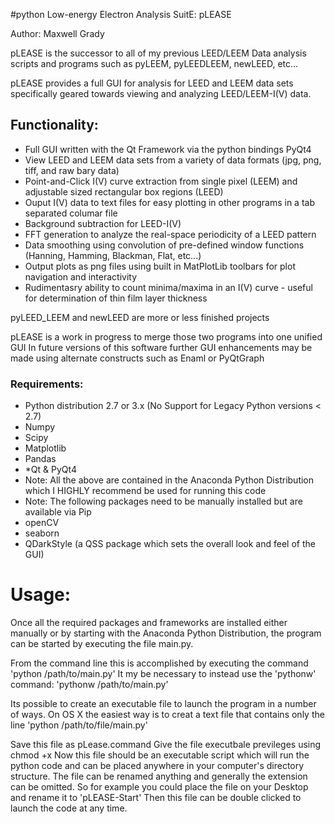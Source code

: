 
#python Low-energy Electron Analysis SuitE: pLEASE

Author: Maxwell Grady

pLEASE is the successor to all of my previous LEED/LEEM Data analysis scripts and programs such as pyLEEM, pyLEEDLEEM, newLEED, etc...

pLEASE provides a full GUI for analysis for LEED and LEEM data sets specifically geared towards viewing and analyzing LEED/LEEM-I(V) data.

## Functionality:
* Full GUI written with the Qt Framework via the python bindings PyQt4
* View LEED and LEEM data sets from a variety of data formats (jpg, png, tiff, and raw bary data)
* Point-and-Click I(V) curve extraction from single  pixel (LEEM) and adjustable sized rectangular box regions (LEED)
* Ouput I(V) data to text files for easy plotting in other programs in a tab separated columar file
* Background subtraction for LEED-I(V) 
* FFT generation to analyze the real-space periodicity of a LEED pattern
* Data smoothing using convolution of pre-defined window functions (Hanning, Hamming, Blackman, Flat, etc...)
* Output plots as png files using built in MatPlotLib toolbars for plot navigation and interactivity
* Rudimentasry ability to count minima/maxima in an I(V) curve - useful for determination of thin film layer thickness

pyLEED_LEEM and newLEED are more or less finished projects

pLEASE is a work in progress to merge those two programs into one unified GUI
In future versions of this software further GUI enhancements may be made using alternate constructs such as Enaml or PyQtGraph

### Requirements:
* Python distribution 2.7 or 3.x (No Support for Legacy Python versions < 2.7)
* Numpy
* Scipy
* Matplotlib
* Pandas
* *Qt & PyQt4 
* Note: All the above are contained in the Anaconda Python Distribution which I HIGHLY recommend be used for running this code
* Note: The following packages need to be manually installed but are available via Pip
* openCV
* seaborn
* QDarkStyle (a QSS package which sets the overall look and feel of the GUI) 

# Usage:
Once all the required packages and frameworks are installed either manually or by starting with the Anaconda Python Distribution, the program can be started by executing the file main.py. 

From the command line this is accomplished by executing the command 'python /path/to/main.py'  It my be necessary to instead use the 'pythonw' command: 'pythonw /path/to/main.py'

Its possible to create an executable file to launch the program in a number of ways.
On OS X the easiest way is to creat a text file that contains only the line 'python /path/to/file/main.py'

Save this file as pLease.command 
Give the file executbale previleges using chmod +x
Now this file should be an executable script which will run the python code and can be placed anywhere in your computer's directory structure. The file can be renamed anything and generally the extension can be omitted. So for example you could place the file on your Desktop and rename it to 'pLEASE-Start' Then this file can be double clicked to launch the code at any time.



